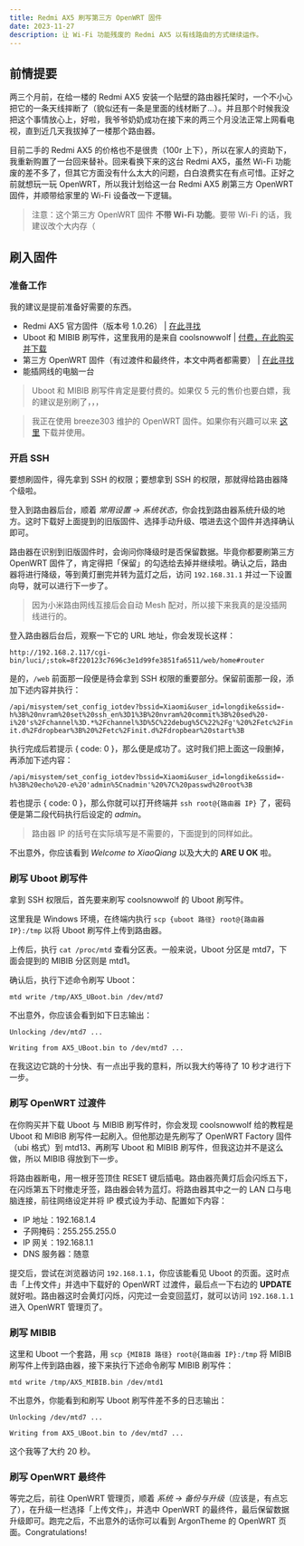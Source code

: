 ```yaml
---
title: Redmi AX5 刷写第三方 OpenWRT 固件
date: 2023-11-27
description: 让 Wi-Fi 功能残废的 Redmi AX5 以有线路由的方式继续运作。
---
```


## 前情提要

两三个月前，在给一楼的 Redmi AX5 安装一个贴壁的路由器托架时，一个不小心把它的一条天线摔断了（貌似还有一条是里面的线材断了...）。并且那个时候我没把这个事情放心上，好啦，我爷爷奶奶成功在接下来的两三个月没法正常上网看电视，直到近几天我拔掉了一楼那个路由器。

目前二手的 Redmi AX5 的价格也不是很贵（100r 上下），所以在家人的资助下，我重新购置了一台回来替补。回来看换下来的这台 Redmi AX5，虽然 Wi-Fi 功能废的差不多了，但其它方面没有什么太大的问题，白白浪费实在有点可惜。正好之前就想玩一玩 OpenWRT，所以我计划给这一台 Redmi AX5 刷第三方 OpenWRT 固件，并顺带给家里的 Wi-Fi 设备改一下逻辑。

> 注意：这个第三方 OpenWRT 固件 **不带 Wi-Fi 功能**。要带 Wi-Fi 的话，我建议改个大内存（

## 刷入固件

### 准备工作

我的建议是提前准备好需要的东西。

- Redmi AX5 官方固件（版本号 1.0.26） | [在此寻找](https://www.right.com.cn/forum/thread-8265946-1-1.html)
- Uboot 和 MIBIB 刷写件，这里我用的是来自 coolsnowwolf | [付费，在此购买并下载](https://mbd.pub/o/bread/mbd-Ypqbk5dr)
- 第三方 OpenWRT 固件（有过渡件和最终件，本文中两者都需要） | [在此寻找](https://www.right.com.cn/forum/thread-8268411-1-1.html)
- 能插网线的电脑一台

> Uboot 和 MIBIB 刷写件肯定是要付费的。如果仅 5 元的售价也要白嫖，我的建议是别刷了，，，

> 我正在使用 breeze303 维护的 OpenWRT 固件。如果你有兴趣可以来 [这里](https://github.com/breeze303/Redmi-AX5/releases) 下载并使用。

### 开启 SSH

要想刷固件，得先拿到 SSH 的权限；要想拿到 SSH 的权限，那就得给路由器降个级啦。

登入到路由器后台，顺着 *常用设置 -> 系统状态*，你会找到路由器系统升级的地方。这时下载好上面提到的旧版固件、选择手动升级、喂进去这个固件并选择确认即可。

路由器在识别到旧版固件时，会询问你降级时是否保留数据。毕竟你都要刷第三方 OpenWRT 固件了，肯定得把「保留」的勾选给去掉并继续啦。确认之后，路由器将进行降级，等到黄灯删完并转为蓝灯之后，访问 `192.168.31.1` 并过一下设置向导，就可以进行下一步了。

> 因为小米路由网线互接后会自动 Mesh 配对，所以接下来我真的是没插网线进行的。

登入路由器后台后，观察一下它的 URL 地址，你会发现长这样：

`http://192.168.2.117/cgi-bin/luci/;stok=8f220123c7696c3e1d99fe3851fa6511/web/home#router`

是的，`/web` 前面那一段便是待会拿到 SSH 权限的重要部分。保留前面那一段，添加下述内容并执行：

`/api/misystem/set_config_iotdev?bssid=Xiaomi&user_id=longdike&ssid=-h%3B%20nvram%20set%20ssh_en%3D1%3B%20nvram%20commit%3B%20sed%20-i%20's%2Fchannel%3D.*%2Fchannel%3D%5C%22debug%5C%22%2Fg'%20%2Fetc%2Finit.d%2Fdropbear%3B%20%2Fetc%2Finit.d%2Fdropbear%20start%3B`

执行完成后若提示 { code: 0 }，那么便是成功了。这时我们把上面这一段删掉，再添加下述内容：

`/api/misystem/set_config_iotdev?bssid=Xiaomi&user_id=longdike&ssid=-h%3B%20echo%20-e%20'admin%5Cnadmin'%20%7C%20passwd%20root%3B`

若也提示 { code: 0 }，那么你就可以打开终端并 `ssh root@{路由器 IP}` 了，密码便是第二段代码执行后设定的 *admin*。

> 路由器 IP 的括号在实际填写是不需要的，下面提到的同样如此。

不出意外，你应该看到 *Welcome to XiaoQiang* 以及大大的 **ARE U OK** 啦。

### 刷写 Uboot 刷写件

拿到 SSH 权限后，首先要来刷写 coolsnowwolf 的 Uboot 刷写件。

这里我是 Windows 环境，在终端内执行 `scp {uboot 路径} root@{路由器 IP}:/tmp` 以将 Uboot 刷写件上传到路由器。

上传后，执行 `cat /proc/mtd` 查看分区表。一般来说，Uboot 分区是 mtd7，下面会提到的 MIBIB 分区则是 mtd1。

确认后，执行下述命令刷写 Uboot：

``` shell
mtd write /tmp/AX5_UBoot.bin /dev/mtd7
```

不出意外，你应该会看到如下日志输出：

``` shell
Unlocking /dev/mtd7 ...

Writing from AX5_UBoot.bin to /dev/mtd7 ...
```

在我这边它跳的十分快、有一点出乎我的意料，所以我大约等待了 10 秒才进行下一步。

### 刷写 OpenWRT 过渡件

在你购买并下载 Uboot 与 MIBIB 刷写件时，你会发现 coolsnowwolf 给的教程是 Uboot 和 MIBIB 刷写件一起刷入。但他那边是先刷写了 OpenWRT Factory 固件（ubi 格式）到 mtd13、再刷写 Uboot 和 MIBIB 刷写件，但我这边并不是这么做，所以 MIBIB 得放到下一步。

将路由器断电，用一根牙签顶住 RESET 键后插电。路由器亮黄灯后会闪烁五下，在闪烁第五下时撤走牙签，路由器会转为蓝灯。将路由器其中之一的 LAN 口与电脑连接，前往网络设定并将 IP 模式设为手动、配置如下内容：

- IP 地址：192.168.1.4
- 子网掩码：255.255.255.0
- IP 网关：192.168.1.1
- DNS 服务器：随意

提交后，尝试在浏览器访问 `192.168.1.1`，你应该能看见 Uboot 的页面。这时点击「上传文件」并选中下载好的 OpenWRT 过渡件，最后点一下右边的 **UPDATE** 就好啦。路由器这时会黄灯闪烁，闪完过一会变回蓝灯，就可以访问 `192.168.1.1` 进入 OpenWRT 管理页了。

### 刷写 MIBIB

这里和 Uboot 一个套路，用 `scp {MIBIB 路径} root@{路由器 IP}:/tmp` 将 MIBIB 刷写件上传到路由器，接下来执行下述命令刷写 MIBIB 刷写件：

``` shell
mtd write /tmp/AX5_MIBIB.bin /dev/mtd1
```

不出意外，你能看到和刷写 Uboot 刷写件差不多的日志输出：

``` shell
Unlocking /dev/mtd7 ...

Writing from AX5_UBoot.bin to /dev/mtd7 ...
```

这个我等了大约 20 秒。

### 刷写 OpenWRT 最终件

等完之后，前往 OpenWRT 管理页，顺着 *系统 -> 备份与升级*（应该是，有点忘了），在升级一栏选择「上传文件」，并选中 OpenWRT 的最终件，最后保留数据升级即可。跑完之后，不出意外的话你可以看到 ArgonTheme 的 OpenWRT 页面。Congratulations!
